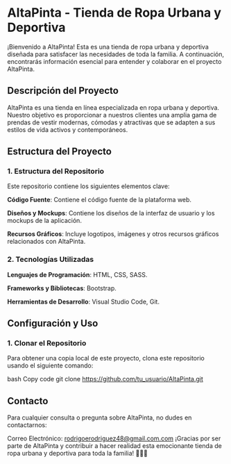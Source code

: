 ﻿# AltaPinta - Tienda de Ropa Urbana y Deportiva

¡Bienvenido a AltaPinta! Esta es una tienda de ropa urbana y deportiva diseñada para satisfacer las necesidades de toda la familia. A continuación, encontrarás información esencial para entender y colaborar en el proyecto AltaPinta.

## Descripción del Proyecto
AltaPinta es una tienda en línea especializada en ropa urbana y deportiva. Nuestro objetivo es proporcionar a nuestros clientes una amplia gama de prendas de vestir modernas, cómodas y atractivas que se adapten a sus estilos de vida activos y contemporáneos.

## Estructura del Proyecto
### 1. Estructura del Repositorio
Este repositorio contiene los siguientes elementos clave:

**Código Fuente**: Contiene el código fuente de la plataforma web.

**Diseños y Mockups**: Contiene los diseños de la interfaz de usuario y los mockups de la aplicación.

**Recursos Gráficos**: Incluye logotipos, imágenes y otros recursos gráficos relacionados con AltaPinta.

### 2. Tecnologías Utilizadas
**Lenguajes de Programación**: HTML, CSS, SASS.

**Frameworks y Bibliotecas**: Bootstrap.

**Herramientas de Desarrollo**: Visual Studio Code, Git.

## Configuración y Uso
### 1. Clonar el Repositorio
Para obtener una copia local de este proyecto, clona este repositorio usando el siguiente comando:

bash
Copy code
git clone https://github.com/tu_usuario/AltaPinta.git

## Contacto
Para cualquier consulta o pregunta sobre AltaPinta, no dudes en contactarnos:

Correo Electrónico: rodrigoerodriguez48@gmail.com.com
¡Gracias por ser parte de AltaPinta y contribuir a hacer realidad esta emocionante tienda de ropa urbana y deportiva para toda la familia! 🛒👟🧥